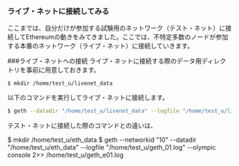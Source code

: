 ### ライブ・ネットに接続してみる

ここまでは、自分だけが参加する試験用のネットワーク（テスト・ネット）に接続してEthereumの動きをみてきました。ここでは、不特定多数のノードが参加する本番のネットワーク（ライブ・ネット）に接続していきます。

###ライブ・ネットへの接続
ライブ・ネットに接続する際のデータ用ディレクトリを事前に用意しておきます。
```plain
$ mkdir /home/test_u/livenet_data
```
以下のコマンドを実行してライブ・ネットに接続します。
```bash
$ geth --datadir "/home/test_u/livenet_data" --logfile "/home/test_u/livenet_data/geth_01.log" 2>> /home/test_u/livenet_data/e01.log &
```
テスト・ネットに接続した際のコマンドとの違いは、


$ mkdir /home/test_u/eth_data
$ geth --networkid "10" --datadir "/home/test_u/eth_data" --logfile "/home/test_u/geth_01.log" --olympic console 2>> /home/test_u/geth_e01.log
